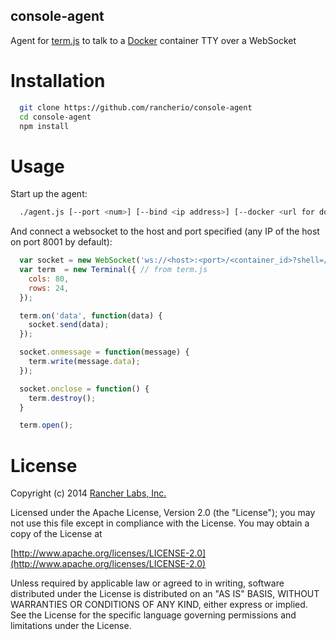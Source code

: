 console-agent
-------------
Agent for [term.js](https://github.com/chjj/term.js) to talk to a [Docker](https://github.com/docker/docker) container TTY over a WebSocket

Installation
============
```bash
  git clone https://github.com/rancherio/console-agent
  cd console-agent
  npm install
```

Usage
=====
Start up the agent:
```bash
  ./agent.js [--port <num>] [--bind <ip address>] [--docker <url for docker API>]
```

And connect a websocket to the host and port specified (any IP of the host on port 8001 by default):
```javascript
  var socket = new WebSocket('ws://<host>:<port>/<container_id>?shell=/bin/bash');
  var term  = new Terminal({ // from term.js
    cols: 80,
    rows: 24,
  });

  term.on('data', function(data) {
    socket.send(data);
  });

  socket.onmessage = function(message) {
    term.write(message.data);
  });

  socket.onclose = function() {
    term.destroy();
  }

  term.open();
```

License
=======
Copyright (c) 2014 [Rancher Labs, Inc.](http://rancher.com)

Licensed under the Apache License, Version 2.0 (the "License");
you may not use this file except in compliance with the License.
You may obtain a copy of the License at

[http://www.apache.org/licenses/LICENSE-2.0](http://www.apache.org/licenses/LICENSE-2.0)

Unless required by applicable law or agreed to in writing, software
distributed under the License is distributed on an "AS IS" BASIS,
WITHOUT WARRANTIES OR CONDITIONS OF ANY KIND, either express or implied.
See the License for the specific language governing permissions and
limitations under the License.

